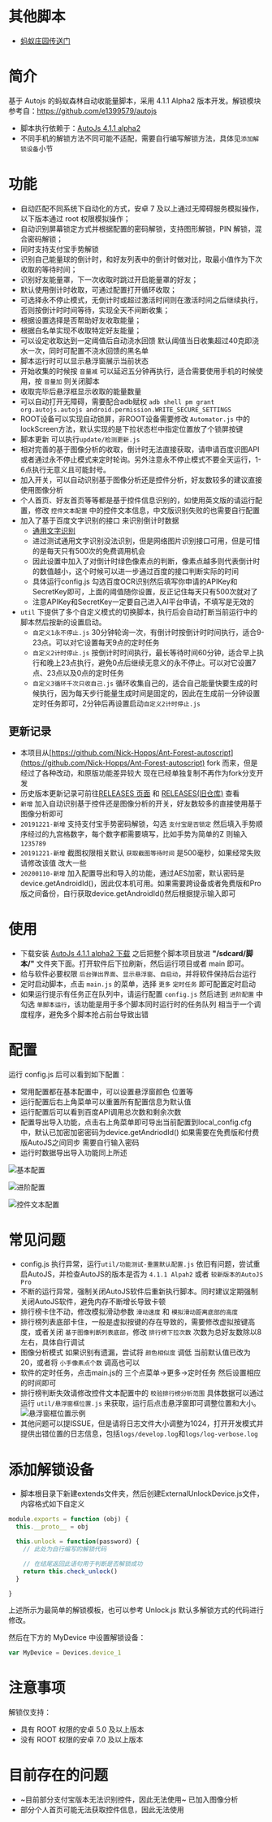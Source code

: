# 其他脚本

- [蚂蚁庄园传送门](https://github.com/TonyJiangWJ/Ant-Manor)

# 简介

基于 Autojs 的蚂蚁森林自动收能量脚本，采用 4.1.1 Alpha2 版本开发。解锁模块参考自：https://github.com/e1399579/autojs

- 脚本执行依赖于：[AutoJs 4.1.1 alpha2](https://www.dropbox.com/s/pe3w53k0fugo1fa/Autojs%204.1.1%20Alpha2.apk?dl=0)
- 不同手机的解锁方法不同可能不适配，需要自行编写解锁方法，具体见`添加解锁设备`小节

# 功能

- 自动匹配不同系统下自动化的方式，安卓 7 及以上通过无障碍服务模拟操作，以下版本通过 root 权限模拟操作；
- 自动识别屏幕锁定方式并根据配置的密码解锁，支持图形解锁，PIN 解锁，混合密码解锁；
- 同时支持支付宝手势解锁
- 识别自己能量球的倒计时，和好友列表中的倒计时做对比，取最小值作为下次收取的等待时间；
- 识别好友能量罩，下一次收取时跳过开启能量罩的好友；
- 默认使用倒计时收取，可通过配置打开循环收取；
- 可选择永不停止模式，无倒计时或超过激活时间则在激活时间之后继续执行，否则按倒计时时间等待，实现全天不间断收集；
- 根据设置选择是否帮助好友收取能量；
- 根据白名单实现不收取特定好友能量；
- 可以设定收取达到一定阈值后自动浇水回馈 默认阈值当日收集超过40克即浇水一次，同时可配置不浇水回馈的黑名单
- 脚本运行时可以显示悬浮窗展示当前状态
- 开始收集的时候按 `音量减` 可以延迟五分钟再执行，适合需要使用手机的时候使用，按 `音量加` 则关闭脚本
- 收取完毕后悬浮框显示收取的能量数量
- 可以自动打开无障碍，需要配合adb赋权 `adb shell pm grant org.autojs.autojs android.permission.WRITE_SECURE_SETTINGS`
- ROOT设备可以实现自动锁屏，非ROOT设备需要修改 `Automator.js` 中的lockScreen方法，默认实现的是下拉状态栏中指定位置放了个锁屏按键
- 脚本更新 可以执行`update/检测更新.js`
- 相对完善的基于图像分析的收取，倒计时无法直接获取，请申请百度识图API或者通过永不停止模式来定时轮询。另外注意永不停止模式不要全天运行，1-6点执行无意义且可能封号。
- 加入开关，可以自动识别基于图像分析还是控件分析，好友数较多的建议直接使用图像分析
- 个人首页、好友首页等等都是基于控件信息识别的，如使用英文版的请运行配置，修改 `控件文本配置` 中的控件文本信息，中文版识别失败的也需要自行配置
- 加入了基于百度文字识别的接口 来识别倒计时数据
  - [通用文字识别](https://ai.baidu.com/tech/ocr/general)
  - 进过测试通用文字识别没法识别，但是网络图片识别接口可用，但是可惜的是每天只有500次的免费调用机会
  - 因此设置中加入了对倒计时绿色像素点的判断，像素点越多则代表倒计时的数值越小，这个时候可以进一步通过百度的接口判断实际的时间
  - 具体运行config.js 勾选百度OCR识别然后填写你申请的APIKey和SecretKey即可，上面的阈值随你设置，反正记住每天只有500次就对了
  - 注意APIKey和SecretKey一定要自己进入AI平台申请，不填写是无效的
- `util` 下提供了多个自定义模式的切换脚本，执行后会自动打断当前运行中的脚本然后按新的设置启动。
  - `自定义1永不停止.js` 30分钟轮询一次，有倒计时按倒计时时间执行，适合9-23点。可以对它设置每天9点的定时任务
  - `自定义2计时停止.js` 按倒计时时间执行，最长等待时间60分钟，适合早上执行和晚上23点执行，避免0点后继续无意义的永不停止。可以对它设置7点、23点以及0点的定时任务
  - `自定义3循环千次只收自己.js` 循环收集自己的，适合自己能量快要生成的时候执行，因为每天步行能量生成时间是固定的，因此在生成前一分钟设置定时任务即可，2分钟后再设置启动`自定义2计时停止.js`

## 更新记录

- 本项目从[https://github.com/Nick-Hopps/Ant-Forest-autoscript](https://github.com/Nick-Hopps/Ant-Forest-autoscript) fork 而来，但是经过了各种改动，和原版功能差异较大 现在已经单独复制不再作为fork分支开发
- 历史版本更新记录可前往[RELEASES 页面](https://github.com/TonyJiangWJ/Ant-Forest/releases) 和 [RELEASES(旧仓库)](https://github.com/TonyJiangWJ/Ant-Forest-autoscript/releases) 查看
- `新增` 加入自动识别基于控件还是图像分析的开关，好友数较多的直接使用基于图像分析即可
- `20191221-新增` 支持支付宝手势密码解锁，勾选 `支付宝是否锁定` 然后填入手势顺序经过的九宫格数字，每个数字都需要填写，比如手势为简单的Z 则输入`1235789`
- `20191221-新增` 截图权限相关默认 `获取截图等待时间` 是500毫秒，如果经常失败请修改该值 改大一些
- `20200110-新增` 加入配置导出和导入的功能，通过AES加密，默认密码是device.getAndroidId()，因此仅本机可用。如果需要跨设备或者免费版和Pro版之间备份，自行获取device.getAndroidId()然后根据提示输入即可

# 使用

- 下载安装 [AutoJs 4.1.1 alpha2 下载](https://www.dropbox.com/s/pe3w53k0fugo1fa/Autojs%204.1.1%20Alpha2.apk?dl=0) 之后把整个脚本项目放进 **"/sdcard/脚本/"** 文件夹下面。打开软件后下拉刷新，然后运行项目或者 main 即可。
- 给与软件必要权限 `后台弹出界面`、`显示悬浮窗`、`自启动`，并将软件保持后台运行
- 定时启动脚本，点击 `main.js` 的菜单，选择 `更多` `定时任务` 即可配置定时启动
- 如果运行提示有任务正在队列中，请运行配置 `config.js` 然后进到 `进阶配置` 中勾选 `单脚本运行`，该功能是用于多个脚本同时运行时的任务队列 相当于一个调度程序，避免多个脚本抢占前台导致出错

# 配置

运行 config.js 后可以看到如下配置：

- 常用配置都在基本配置中，可以设置悬浮窗颜色 位置等
- 运行配置后右上角菜单可以重置所有配置信息为默认值
- 运行配置后可以看到百度API调用总次数和剩余次数
- 配置导出导入功能，点击右上角菜单即可导出当前配置到local_config.cfg中，默认已加密加密密码为device.getAndriodId() 如果需要在免费版和付费版AutoJS之间同步 需要自行输入密码
- 运行时数据导出导入功能同上所述

![基本配置](./resources/config-1.png)

![进阶配置](./resources/config-2.png)

![控件文本配置](./resources/config-3.png)

# 常见问题

- config.js 执行异常，运行`util/功能测试-重置默认配置.js` 依旧有问题，尝试重启AutoJS，并检查AutoJS的版本是否为 `4.1.1 Alpah2` 或者 `较新版本的AutoJS Pro`
- 不断的运行异常，强制关闭AutoJS软件后重新执行脚本。同时建议定期强制关闭AutoJS软件，避免内存不断增长导致卡顿
- 排行榜卡住不动，修改模拟滑动参数 `滑动速度` 和 `模拟滑动距离底部的高度`
- 排行榜列表底部卡住，一般是虚拟按键的存在导致的，需要修改虚拟按键高度，或者关闭 `基于图像判断列表底部`，修改 `排行榜下拉次数` 次数为总好友数除以8左右，具体自行调试
- 图像分析模式 如果识别有遗漏，尝试将 `颜色相似度` 调低 当前默认值已改为20，或者将 `小手像素点个数` 调高也可以
- 软件的定时任务，点击main.js的 三个点菜单->更多->定时任务 然后设置相应的时间即可
- 排行榜判断失效请修改控件文本配置中的 `校验排行榜分析范围` 具体数据可以通过运行 `util/悬浮窗框位置.js` 来获取，运行后点击悬浮窗即可调整位置和大小。
  ![悬浮窗框位置示例](./resources/floaty_using.jpg)
- 其他问题可以提ISSUE，但是请将日志文件大小调整为1024，打开开发模式并提供出错位置的日志信息，包括`logs/develop.log`和`logs/log-verbose.log`

# 添加解锁设备

- 脚本根目录下新建extends文件夹，然后创建ExternalUnlockDevice.js文件，内容格式如下自定义

```javascript
module.exports = function (obj) {
  this.__proto__ = obj

  this.unlock = function(password) {
    // 此处为自行编写的解锁代码

    // 在结尾返回此语句用于判断是否解锁成功
    return this.check_unlock()
  }

}
```

上述所示为最简单的解锁模板，也可以参考 Unlock.js 默认多解锁方式的代码进行修改。

然后在下方的 MyDevice 中设置解锁设备：

```javascript
var MyDevice = Devices.device_1
```

# 注意事项

解锁仅支持：

- 具有 ROOT 权限的安卓 5.0 及以上版本
- 没有 ROOT 权限的安卓 7.0 及以上版本

# 目前存在的问题

- ~目前部分支付宝版本无法识别控件，因此无法使用~ 已加入图像分析
- 部分个人首页可能无法获取控件信息，因此无法使用
